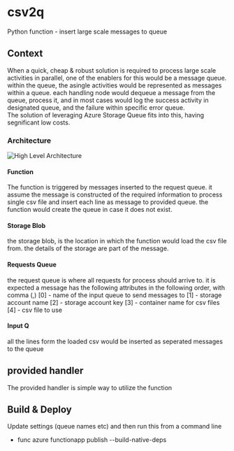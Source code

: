 # csv2q
Python function - insert large scale messages to queue

## Context
When a quick, cheap & robust solution is required to process large scale activities in parallel, one of the enablers for this would be a message queue. within the queue, the asingle activities would be represented as messages within a queue. each handling node would dequeue a message from the queue, process it, and in most cases would log the success activity in designated queue, and the failure within specific error queue.
<br>
The solution of leveraging Azure Storage Queue fits into this, having segnificant low costs.

### Architecture
![High Level Architecture](https://user-images.githubusercontent.com/37622785/57838832-22a94e00-77ce-11e9-8098-ef06d3042967.png)
#### Function
The function is triggered by messages inserted to the request queue.
it assume the message is constructed of the required information to process single csv file and insert each line as message to provided queue. the function would create the queue in case it does not exist.
#### Storage Blob
the storage blob, is the location in which the function would load the csv file from. the details of the storage are part of the message.
#### Requests Queue
the request queue is where all requests for process should arrive to. it is expected a message has the following attributes in the following order, with comma (,)
 [0] - name of the input queue to send messages to
 [1] - storage account name
 [2] - storage account key
 [3] - container name for csv files
 [4] - csv file to use

#### Input Q
all the lines form the loaded csv would be inserted as seperated messages to the queue

## provided handler
The provided handler is simple way to utilize the function

## Build & Deploy
Update settings (queue names etc) and then run this from a command line

* func azure functionapp publish <function app name> --build-native-deps

